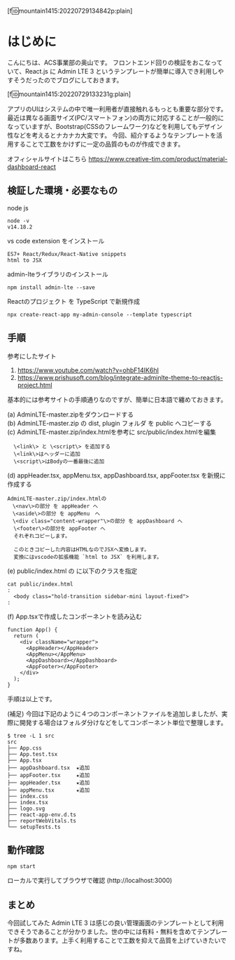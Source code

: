 
[f:id:mountain1415:20220729134842p:plain]

# はじめに
こんにちは、ACS事業部の奥山です。
フロントエンド回りの検証をおこなっていて、React.js に Admin LTE 3 というテンプレートが簡単に導入でき利用しやすそうだったのでブログにしておきます。

[f:id:mountain1415:20220729133231g:plain]

アプリのUIはシステムの中で唯一利用者が直接触れるもっとも重要な部分です。最近は異なる画面サイズ(PC/スマートフォン)の両方に対応することが一般的になっていますが、Bootstrap(CSSのフレームワーク)などを利用してもデザイン性などを考えるとナカナカ大変です。
今回、紹介するようなテンプレートを活用することで工数をかけずに一定の品質のものが作成できます。

オフィシャルサイトはこちら
https://www.creative-tim.com/product/material-dashboard-react

## 検証した環境・必要なもの

node js
```
node -v
v14.18.2
```

vs code extension をインストール
```
ES7+ React/Redux/React-Native snippets
html to JSX
```

admin-lteライブラリのインストール
```
npm install admin-lte --save
```

Reactのプロジェクト を TypeScript で新規作成
```
npx create-react-app my-admin-console --template typescript
```

## 手順

参考にしたサイト  
1. https://www.youtube.com/watch?v=ohbF14IK6hI  
1. https://www.prishusoft.com/blog/integrate-adminlte-theme-to-reactjs-project.html  

基本的には参考サイトの手順通りなのですが、簡単に日本語で纏めておきます。

(a) AdminLTE-master.zipをダウンロードする  
(b) AdminLTE-master.zip の dist, plugin フォルダ を public へコピーする  
(c) AdminLTE-master.zip/index.htmlを参考に src/public/index.htmlを編集  
```
  \<link\> と \<script\> を追加する  
  \<link\>はヘッダーに追加
  \<script\>はBodyの一番最後に追加
```  
(d) appHeader.tsx, appMenu.tsx, appDashboard.tsx, appFooter.tsx を新規に作成する  
```
AdminLTE-master.zip/index.htmlの
　\<nav\>の部分 を appHeader へ
　\<aside\>の部分 を appMenu　へ
　\<div class="content-wrapper"\>の部分 を appDashboard へ
  \<footer\>の部分を appFooter へ  
  それぞれコピーします。  

  このときコピーした内容はHTMLなのでJSXへ変換します。  
  変換にはvscodeの拡張機能 `html to JSX` を利用します。
```
(e) public/index.html の <body> に以下のクラスを指定  
```
cat public/index.html
:
  <body class="hold-transition sidebar-mini layout-fixed">
:
```

(f) App.tsxで作成したコンポーネントを読み込む  
```
function App() {
  return (
    <div className="wrapper">
      <AppHeader></AppHeader>
      <AppMenu></AppMenu>
      <AppDashboard></AppDashboard>      
      <AppFooter></AppFooter>
    </div>
  );
}
```
手順は以上です。

(補足) 今回は下記のように４つのコンポーネントファイルを追加しましたが、実際に開発する場合はフォルダ分けなどをしてコンポーネント単位で整理します。

```
$ tree -L 1 src
src
├── App.css
├── App.test.tsx
├── App.tsx
├── appDashboard.tsx  ★追加
├── appFooter.tsx     ★追加
├── appHeader.tsx     ★追加
├── appMenu.tsx       ★追加
├── index.css
├── index.tsx
├── logo.svg
├── react-app-env.d.ts
├── reportWebVitals.ts
└── setupTests.ts
```

## 動作確認
```
npm start
```
ローカルで実行してブラウザで確認 (http://localhost:3000)

## まとめ
今回試してみた Admin LTE 3 は感じの良い管理画面のテンプレートとして利用できそうであることが分かりました。世の中には有料・無料を含めてテンプレートが多数あります。上手く利用することで工数を抑えて品質を上げていきたいですね。
